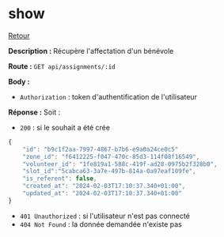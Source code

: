 # show
[Retour](./Assignments.md)

**Description :**
Récupère l'affectation d'un bénévole

**Route :** `GET api/assignments/:id`

**Body :**
- `Authorization` : token d'authentification de l'utilisateur

**Réponse :**
Soit : 
- `200` : si le souhait a été crée
```js
{
    "id": "b9c1f2aa-7997-4867-b7b6-e9a0a24ce0c5"
    "zone_id": "f6412225-f047-470c-85d3-114f08f16549",
    "volunteer_id": "1fe819a1-588c-419f-ad28-0975b2f328b0",
    "slot_id":"5cabca63-3a7e-497b-814a-0a97eaf109fe",
    "is_referent": false,
    "created_at": "2024-02-03T17:10:37.340+01:00",
    "updated_at": "2024-02-03T17:10:37.340+01:00"
}
```
- `401 Unauthorized` : si l'utilisateur n'est pas connecté
- `404 Not Found` : la donnée demandée n'existe pas
